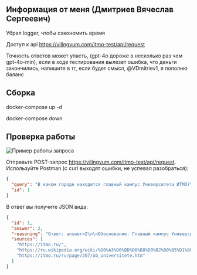 ## Информация от меня (Дмитриев Вячеслав Сергеевич)

Убрал logger, чтобы сэкономить время

Доступ к api https://vilingvum.com/itmo-test/api/request

Точность ответов может упасть, (gpt-4o дороже в несколько раз чем gpt-4o-min), если в ходе тестирования вылезет ошибка, что деньги закончились, напишите в тг, если будет смысл, @VDmitriev1, я пополню баланс

## Сборка

docker-compose up -d

docker-compose down

## Проверка работы

![Пример работы запроса]([http://url/to/img.png](https://github.com/SlavaDm/itmo-test/tree/master/example-of-usage.png))

Отправьте POST-запрос https://vilingvum.com/itmo-test/api/request. Используйте Postman (с curl выходят ошибки, не успевал разобраться):

```json
{
  "query": "В каком городе находится главный кампус Университета ИТМО?\n1. Москва\n2. Санкт-Петербург\n3. Екатеринбург\n4. Нижний Новгород",
  "id": 1
}
```

В ответ вы получите JSON вида:

```json
{
  "id": 1,
  "answer": 2,
  "reasoning": "Ответ: answer=2\n\nОбоснование: Главный кампус Университета ИТМО находится в Санкт-Петербурге. Это утверждение подтверждается информацией из текстов, где упоминается, что университет был основан в Санкт-Петербурге и расположен по юридическому адресу на Кронверкском проспекте, 49. В предложенных вариантах ответов правильным является '2. Санкт-Петербург'.",
  "sources": [
    "https://itmo.ru/",
    "https://ru.wikipedia.org/wiki/%D0%A3%D0%BD%D0%B8%D0%B2%D0%B5%D1%80%D1%81%D0%B8%D1%82%D0%B5%D1%82_%D0%98%D0%A2%D0%9C%D0%9E",
    "https://itmo.ru/ru/page/207/ob_universitete.htm"
  ]
}
```
